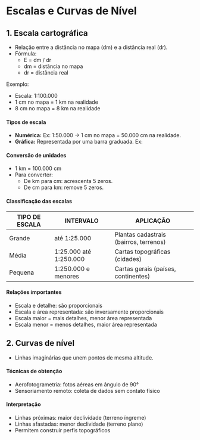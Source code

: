 # Escalas e Curvas de Nível 

## 1. Escala cartográfica
- Relação entre a distância no mapa (dm) e a distância real (dr).
- Fórmula: 
  - E = dm / dr
  - dm = distância no mapa 
  - dr = distância real

Exemplo:
- Escala: 1:100.000
- 1 cm no mapa = 1 km na realidade
- 8 cm no mapa = 8 km na realidade

#### Tipos de escala
- **Numérica:** Ex: 1:50.000 → 1 cm no mapa = 50.000 cm na realidade.
- **Gráfica:** Representada por uma barra graduada. Ex:

#### Conversão de unidades
- 1 km = 100.000 cm
- Para converter:
  - De km para cm: acrescenta 5 zeros.
  - De cm para km: remove 5 zeros.

#### Classificação das escalas

| TIPO DE ESCALA | INTERVALO              | APLICAÇÃO                              |
|----------------|------------------------|----------------------------------------|
| Grande         | até 1:25.000           | Plantas cadastrais (bairros, terrenos) |
| Média          | 1:25.000 até 1:250.000 | Cartas topográficas (cidades)          |
| Pequena        | 1:250.000 e menores    | Cartas gerais (países, continentes)    |

#### Relações importantes
- Escala e detalhe: são proporcionais
- Escala e área representada: são inversamente proporcionais
- Escala maior = mais detalhes, menor área representada
- Escala menor = menos detalhes, maior área representada

## 2. Curvas de nível
- Linhas imaginárias que unem pontos de mesma altitude.

#### Técnicas de obtenção
- Aerofotogrametria: fotos aéreas em ângulo de 90°
- Sensoriamento remoto: coleta de dados sem contato físico

#### Interpretação
- Linhas próximas: maior declividade (terreno íngreme)
- Linhas afastadas: menor declividade (terreno plano)
- Permitem construir perfis topográficos
